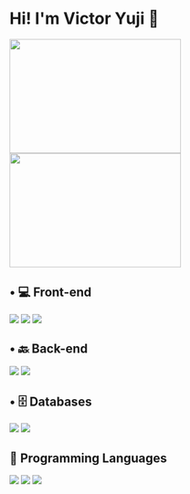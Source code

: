 # Hi! I'm Victor Yuji 👋

<div>
   <img src="https://github-readme-stats.vercel.app/api?username=VictorYJM&show_icons=true&count_private=true&theme=holi" style="height: 200px; width: 300px; display: inline-block; vertical-align: top; margin-right: 20px;">
   <img src="https://github-readme-stats.vercel.app/api/top-langs/?username=VictorYJM&layout=compact&theme=holi" style="height: 200px; width: 300px; display: inline-block; vertical-align: top;">
</div>

## • 💻 Front-end
<div>
   <img src="https://img.shields.io/badge/React-61DAFB?style=for-the-badge&logo=react&logoColor=black" style="display: inline-block;"/>
   <img src="https://img.shields.io/badge/HTML5-E34F26?style=for-the-badge&logo=html5&logoColor=white" style="display: inline-block;"/>
   <img src="https://img.shields.io/badge/CSS3-1572B6?style=for-the-badge&logo=css3&logoColor=white" style="display: inline-block;"/>
</div>

## • 🔙 Back-end
<div>
   <img src="https://img.shields.io/badge/Spring_Boot-6DB33F?style=for-the-badge&logo=spring&logoColor=white" style="display: inline-block;"/>
   <img src="https://img.shields.io/badge/Node.js-339933?style=for-the-badge&logo=node.js&logoColor=white" style="display: inline-block;"/>
</div>

## • 🗄️ Databases
<div>
   <img src="https://img.shields.io/badge/PostgreSQL-336791?style=for-the-badge&logo=postgresql&logoColor=white" style="display: inline-block;"/>
   <img src="https://img.shields.io/badge/Microsoft_SQL_Server-CC2927?style=for-the-badge&logo=microsoft-sql-server&logoColor=white" style="display: inline-block;"/>
</div>

## 📜 Programming Languages
<div>
   <img src="https://img.shields.io/badge/Java-ED8B00?style=for-the-badge&logo=java&logoColor=white" style="display: inline-block;"/>
   <img src="https://img.shields.io/badge/C%23-239120?style=for-the-badge&logo=csharp&logoColor=white" style="display: inline-block;"/>
   <img src="https://img.shields.io/badge/JavaScript-F7DF1E?style=for-the-badge&logo=javascript&logoColor=black" style="display: inline-block;"/>
</div>
